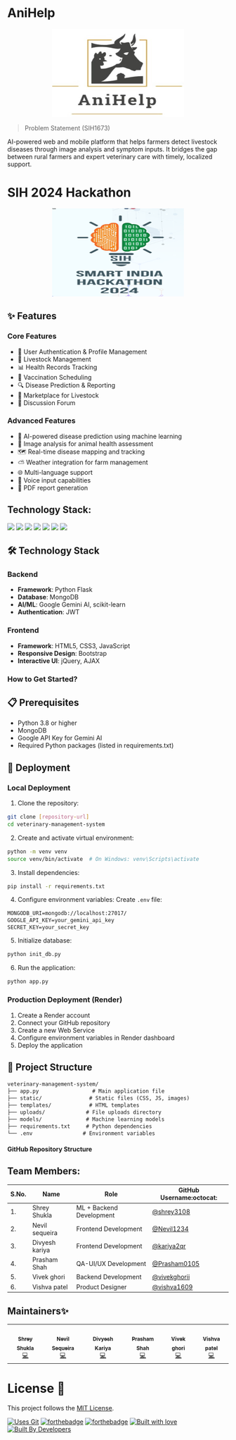 # AniHelp
<p align="center">
  <img src="https://raw.githubusercontent.com/shrey3108/newassistant/main/cow.jpg" height="200" width="300">
</p>




> Problem Statement (SIH1673)

AI-powered web and mobile platform that helps farmers detect livestock diseases through image analysis and symptom inputs. It bridges the gap between rural farmers and expert veterinary care with timely, localized support.

# SIH 2024 Hackathon

<p align="center">
  <img src="https://raw.githubusercontent.com/shrey3108/newassistant/main/sih.png" height="200" width="300">
</p>

## ✨ Features

### Core Features
- 🔐 User Authentication & Profile Management
- 🐄 Livestock Management
- 📊 Health Records Tracking
- 💉 Vaccination Scheduling
- 🔍 Disease Prediction & Reporting
- 🏥 Marketplace for Livestock
- 💬 Discussion Forum

### Advanced Features
- 🤖 AI-powered disease prediction using machine learning
- 📸 Image analysis for animal health assessment
- 🗺️ Real-time disease mapping and tracking
- ⛅ Weather integration for farm management
- 🌐 Multi-language support
- 🎤 Voice input capabilities
- 📄 PDF report generation


## Technology Stack:

<img src="https://img.shields.io/badge/html5%20-%23E34F26.svg?&style=for-the-badge&logo=html5&logoColor=white"/> <img src="https://img.shields.io/badge/css3%20-%231572B6.svg?&style=for-the-badge&logo=css3&logoColor=white"/> <img src="https://img.shields.io/badge/javascript%20-%23323330.svg?&style=for-the-badge&logo=javascript&logoColor=%23F7DF1E"/> <img src="https://img.shields.io/badge/MongoDB-4EA94B?style=for-the-badge&logo=mongodb&logoColor=white"/>  <img src="https://img.shields.io/badge/Flask-000000?style=for-the-badge&logo=flask&logoColor=white"/>
<img src="https://img.shields.io/badge/Python-3776AB?style=for-the-badge&logo=python&logoColor=white"/>
 <img src="https://img.shields.io/badge/github%20-%23121011.svg?&style=for-the-badge&logo=github&logoColor=white"/> 


## 🛠️ Technology Stack

### Backend
- **Framework**: Python Flask
- **Database**: MongoDB
- **AI/ML**: Google Gemini AI, scikit-learn
- **Authentication**: JWT

### Frontend
- **Framework**: HTML5, CSS3, JavaScript
- **Responsive Design**: Bootstrap
- **Interactive UI**: jQuery, AJAX

### How to Get Started?
## 📋 Prerequisites

- Python 3.8 or higher
- MongoDB
- Google API Key for Gemini AI
- Required Python packages (listed in requirements.txt)

## 🚀 Deployment

### Local Deployment

1. Clone the repository:
```bash
git clone [repository-url]
cd veterinary-management-system
```

2. Create and activate virtual environment:
```bash
python -m venv venv
source venv/bin/activate  # On Windows: venv\Scripts\activate
```

3. Install dependencies:
```bash
pip install -r requirements.txt
```

4. Configure environment variables:
Create `.env` file:
```env
MONGODB_URI=mongodb://localhost:27017/
GOOGLE_API_KEY=your_gemini_api_key
SECRET_KEY=your_secret_key
```

5. Initialize database:
```bash
python init_db.py
```

6. Run the application:
```bash
python app.py
```

### Production Deployment (Render)

1. Create a Render account
2. Connect your GitHub repository
3. Create a new Web Service
4. Configure environment variables in Render dashboard
5. Deploy the application

## 📁 Project Structure

```
veterinary-management-system/
├── app.py                 # Main application file
├── static/               # Static files (CSS, JS, images)
├── templates/            # HTML templates
├── uploads/             # File uploads directory
├── models/              # Machine learning models
├── requirements.txt     # Python dependencies
└── .env                # Environment variables
```
#### GitHub Repository Structure


## Team Members:

| S.No. | Name | Role | GitHub Username:octocat: |
| --------------- | --------------- | --------------- | --------------- |
| 1. | Shrey Shukla | ML + Backend  Development| [@shrey3108](https://github.com/shrey3108)  |
| 2. | Nevil sequeira | Frontend Development | [@Nevil1234](https://github.com/Nevil1234) |
| 3. | Divyesh kariya  | Frontend Development | [@kariya2qr](https://github.com/kariya2qr) |
| 4. | Prasham Shah| QA-UI/UX  Development | [@Prasham0105](https://github.com/prasham0105)  |
| 5. | Vivek ghori | Backend Development  | [@vivekghorii](https://github.com/vivekghorii)  |
| 6. | Vishva patel | Product Designer | [@vishva1609](https://github.com/vishva1609)  |

## Maintainers✨

<table>
  <tbody><tr>
    <td align="center"><a href="https://github.com/shrey3108"><img alt="" src="https://avatars.githubusercontent.com/shrey3108" width="100px;"><br><sub><b>Shrey Shukla</b></sub></a><br><a href="https://github.com/shrey3108/newassistant" title="Code">💻</a></td>
    <td align="center"><a href="https://github.com/Nevil1234"><img alt="" src="https://avatars.githubusercontent.com/Nevil1234" width="100px;"><br><sub><b>Nevil Sequeira </b></sub></a><br><a href="https://github.com/shrey3108/newassistant" title="Code">💻</a></td>
    <td align="center"><a href="https://github.com/kariya2qr"><img alt="" src="https://avatars.githubusercontent.com/kariya2qr" width="100px;"><br><sub><b>Divyesh Kariya</b></sub></a><br><a href="https://github.com/shrey3108/newassistant" title="Code">💻</a></td>
    <td align="center"><a href="https://github.com/prasham0105"><img alt="" src="https://avatars.githubusercontent.com/prasham0105" width="100px;"><br><sub><b> Prasham Shah </b></sub></a><br><a href="https://github.com/shrey3108/newassistant" title="Code">💻</a></td>
    <td align="center"><a href="https://github.com/vivekghorii"><img alt="" src="https://avatars.githubusercontent.com/vivekghorii" width="100px;"><br><sub><b>  Vivek ghori </b></sub></a><br><a href="https://github.com/shrey3108/newassistant" title="Code">💻</a></td>
    <td align="center"><a href="https://github.com/vishva1609"><img alt="" src="https://avatars.githubusercontent.com/vishva1609" width="100px;"><br><sub><b>Vishva patel</b></sub></a><br><a href="https://github.com/shrey3108/newassistant" title="Code">💻</a></td>
  </tr>
</tbody></table>


# License :memo:

This project follows the [MIT License](https://choosealicense.com/licenses/mit/).

[![Uses Git](https://forthebadge.com/images/badges/uses-git.svg)](https://github.com/rudrakshi99/Farmer-Call-Center) 
[![forthebadge](https://forthebadge.com/images/badges/made-with-javascript.svg)](https://github.com/rudrakshi99/Farmer-Call-Center)
[![forthebadge](https://forthebadge.com/images/badges/made-with-python.svg)](https://github.com/rudrakshi99/Farmer-Call-Center)
[![Built with love](https://forthebadge.com/images/badges/built-with-love.svg)](https://github.com/rudrakshi99/Farmer-Call-Center.git) [![Built By Developers](https://forthebadge.com/images/badges/built-by-developers.svg)](https://github.com/rudrakshi99/Farmer-Call-Center) 
